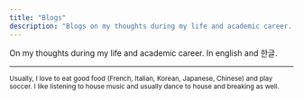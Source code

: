 ```yaml
---
title: "Blogs"
description: "Blogs on my thoughts during my life and academic career. In english and 한글."
---
```

On my thoughts during my life and academic career. In english and 한글. 

--- 

<small>

Usually, I love to eat good food (French, Italian, Korean, Japanese, Chinese) and play soccer. I like listening to house music and usually dance to house and breaking as well. 

 </small>